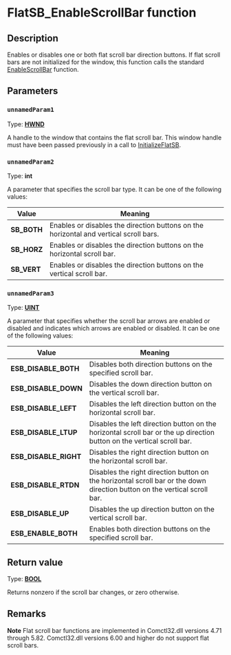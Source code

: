 # FlatSB_EnableScrollBar function

## Description

Enables or disables one or both flat scroll bar direction buttons. If flat scroll bars are not initialized for the window, this function calls the standard [EnableScrollBar](https://learn.microsoft.com/windows/desktop/api/winuser/nf-winuser-enablescrollbar) function.

## Parameters

### `unnamedParam1`

Type: **[HWND](https://learn.microsoft.com/windows/desktop/WinProg/windows-data-types)**

A handle to the window that contains the flat scroll bar. This window handle must have been passed previously in a call to [InitializeFlatSB](https://learn.microsoft.com/windows/desktop/api/commctrl/nf-commctrl-initializeflatsb).

### `unnamedParam2`

Type: **int**

A parameter that specifies the scroll bar type. It can be one of the following values:

| Value | Meaning |
| --- | --- |
| **SB_BOTH** | Enables or disables the direction buttons on the horizontal and vertical scroll bars. |
| **SB_HORZ** | Enables or disables the direction buttons on the horizontal scroll bar. |
| **SB_VERT** | Enables or disables the direction buttons on the vertical scroll bar. |

### `unnamedParam3`

Type: **[UINT](https://learn.microsoft.com/windows/desktop/WinProg/windows-data-types)**

A parameter that specifies whether the scroll bar arrows are enabled or disabled and indicates which arrows are enabled or disabled. It can be one of the following values:

| Value | Meaning |
| --- | --- |
| **ESB_DISABLE_BOTH** | Disables both direction buttons on the specified scroll bar. |
| **ESB_DISABLE_DOWN** | Disables the down direction button on the vertical scroll bar. |
| **ESB_DISABLE_LEFT** | Disables the left direction button on the horizontal scroll bar. |
| **ESB_DISABLE_LTUP** | Disables the left direction button on the horizontal scroll bar or the up direction button on the vertical scroll bar. |
| **ESB_DISABLE_RIGHT** | Disables the right direction button on the horizontal scroll bar. |
| **ESB_DISABLE_RTDN** | Disables the right direction button on the horizontal scroll bar or the down direction button on the vertical scroll bar. |
| **ESB_DISABLE_UP** | Disables the up direction button on the vertical scroll bar. |
| **ESB_ENABLE_BOTH** | Enables both direction buttons on the specified scroll bar. |

## Return value

Type: **[BOOL](https://learn.microsoft.com/windows/desktop/WinProg/windows-data-types)**

Returns nonzero if the scroll bar changes, or zero otherwise.

## Remarks

**Note** Flat scroll bar functions are implemented in Comctl32.dll versions 4.71 through 5.82. Comctl32.dll versions 6.00 and higher do not support flat scroll bars.